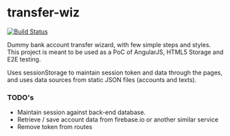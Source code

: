 transfer-wiz
============
[![Build Status](https://travis-ci.org/enanox/transfer-wiz.png)](https://travis-ci.org/enanox/transfer-wiz)

Dummy bank account transfer wizard, with few simple steps and styles. This project is meant to be used as a PoC of AngularJS, HTML5 Storage and E2E testing.

Uses sessionStorage to maintain session token and data through the pages, and uses data sources from static JSON files (accounts and texts). 

### TODO's ###
 
* Maintain session against back-end database.
* Retrieve / save account data from firebase.io or another similar service
* Remove token from routes
